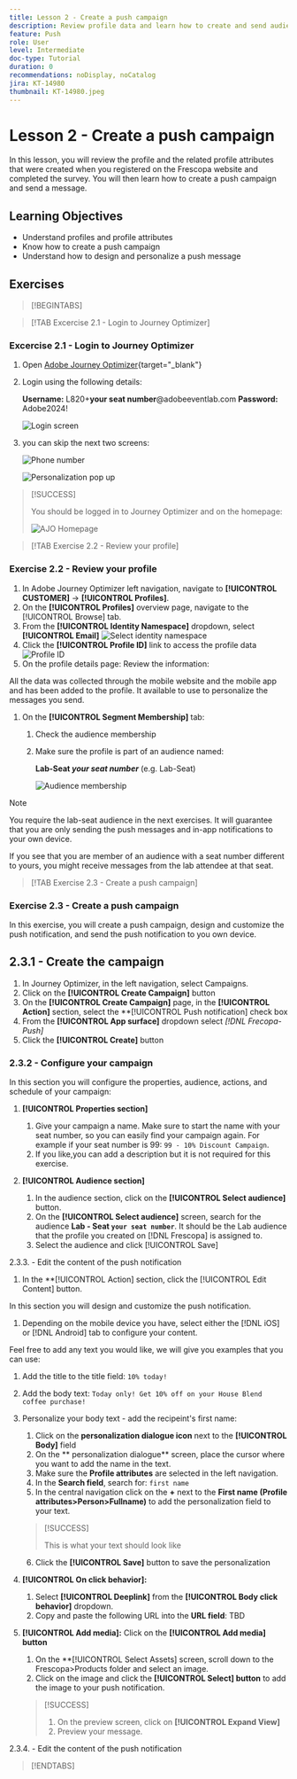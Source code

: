 ```yaml
---
title: Lesson 2 - Create a push campaign
description: Review profile data and learn how to create and send audiences a push notifications in Journey Optimizer.
feature: Push
role: User
level: Intermediate
doc-type: Tutorial
duration: 0
recommendations: noDisplay, noCatalog
jira: KT-14980
thumbnail: KT-14980.jpeg
---
```


# Lesson 2 - Create a push campaign

In this lesson, you will review the profile and the related profile attributes that were created when you registered on the Frescopa website and completed the survey. You will then learn how to create a push campaign and send a message.

## Learning Objectives

* Understand profiles and profile attributes
* Know how to create a push campaign
* Understand how to design and personalize a push message

## Exercises

>[!BEGINTABS]

>[!TAB Excercise 2.1 - Login to Journey Optimizer]

### Excercise 2.1 - Login to Journey Optimizer

1. Open [Adobe Journey Optimizer](https://experience.adobe.com/#/@techmarketingdemos/sname:summit-ajo-lab/journey-optimizer/home){target="_blank"} 
2. Login using the following details:
    
    **Username:**   L820+**your seat number**@adobeeventlab.com
    **Password:**   Adobe2024! 

    ![Login screen](/help/summit/l820-lab-workbook/assets/2-1-1-ajo-sign-in.png)

3. you can skip the next two screens:

    ![Phone number](/help/summit/l820-lab-workbook/assets/2-1-3-ajo-add-phone.png)

     ![Personalization pop up](/help/summit/l820-lab-workbook/assets/2-1-4-ajo-personalization-pop-up.png)


>[!SUCCESS]
>
>You should be logged in to Journey Optimizer and on the homepage:
>
>![AJO Homepage](/help/summit/l820-lab-workbook/assets/2-1-5-ajo-homepage.png)

>[!TAB Exercise 2.2 - Review your profile]

### Exercise 2.2 - Review your profile

1. In Adobe Journey Optimizer left navigation, navigate to **[!UICONTROL CUSTOMER]** -> **[!UICONTROL Profiles]**.
2. On the **[!UICONTROL Profiles]** overview page, navigate to the [!UICONTROL Browse] tab.
3. From the **[!UICONTROL Identity Namespace]** dropdown, select **[!UICONTROL Email]** 
![Select identity namespace](/help/summit/l820-lab-workbook/assets/2-2-1-select-identity-namespace.png)
4. Click the **[!UICONTROL Profile ID]** link to access the profile data
![Profile ID](/help/summit/l820-lab-workbook/assets/2-2-2-profiles.png)
5. On the profile details page: Review the information: 

All the data  was collected through the mobile website and the mobile app and has been added to the profile. It available to use to personalize the messages you send.

1.  On the **[!UICONTROL Segment Membership]** tab:
    1. Check the audience membership 
    2. Make sure the profile is part of an audience named:
    
        **Lab-Seat *your seat number*** (e.g. Lab-Seat)
        
        ![Audience membership](/help/summit/l820-lab-workbook/assets/2-2-3-audience-membership.png)

>[!NOTE]
>
>You require the lab-seat audience in the next exercises. It will guarantee that you are only sending the push messages and in-app notifications to your own device. 
>
>If you see that you are member of an audience with a seat number different to yours, you might receive messages from the lab attendee at that seat. 

>[!TAB Exercise 2.3 - Create a push campaign]

### Exercise 2.3 - Create a push campaign

In this exercise, you will create a push campaign, design and customize the push notification, and send the push notification to you own device. 

## 2.3.1 - Create the campaign

1. In Journey Optimizer, in the left navigation, select Campaigns.
2. Click on the **[!UICONTROL Create Campaign]** button
3. On the **[!UICONTROL Create Campaign]** page, in the  **[!UICONTROL Action]** section, select the **[!UICONTROL Push notification] check box
4. From the **[!UICONTROL App surface]** dropdown select *[!DNL Frecopa-Push]*
5. Click the **[!UICONTROL Create]** button

### 2.3.2 - Configure your campaign

In this section you will configure the properties, audience, actions, and schedule of your campaign:

1. **[!UICONTROL Properties section]**

   1. Give your campaign a name. Make sure to start the name with your seat number, so you can easily find your campaign again. For example if your seat number is 99: `99 - 10% Discount Campaign`. 
   2. If you like,you can add a description but it is not required for this exercise.
2. **[!UICONTROL Audience section]**
   1. In the audience section, click on the **[!UICONTROL Select audience]** button.
   2. On the **[!UICONTROL Select audience]** screen, search for the audience **Lab - Seat `your seat number`**. It should be the Lab audience that the profile you created on [!DNL Frescopa] is assigned to.
   3. Select the audience and click [!UICONTROL Save]

2.3.3. - Edit the content of the push notification

1. In the **[!UICONTROL Action] section, click the [!UICONTROL Edit Content] button.

In this section you will design and customize the push notification. 

1. Depending on the mobile device you have, select either the [!DNL iOS] or [!DNL Android] tab to configure your content. 

Feel free to add any text you would like, we will give you examples that you can use:

1. Add the title to the title field: 
`10% today!`
2. Add the body text: 
   `Today only! Get 10% off on your House Blend coffee purchase!` 
3. Personalize your body text - add the recipeint's first name:
   1. Click on the **personalization dialogue icon** next to the **[!UICONTROL Body]** field
   2. On the ** personalization dialogue** screen, place the cursor where you want to add the name in the text.
   3. Make sure the **Profile attributes** are selected in the left navigation.
   4. In the **Search field**, search for:
   `first name`
   5.  In the central navigation click on the **+** next to  the **First name (Profile attributes>Person>Fullname)** to add the personalization field to your text.

    >[!SUCCESS]
    >
    >This is what your text should look like
    >

    6. Click the **[!UICONTROL Save]** button to save the personalization
4. **[!UICONTROL On click behavior]:** 
   1. Select **[!UICONTROL Deeplink]** from the **[!UICONTROL Body click behavior]** dropdown.
   2. Copy and paste the following URL into the **URL field**: TBD
5. **[!UICONTROL Add media]:** Click on the **[!UICONTROL Add media] button**
   1. On the **[!UICONTROL Select Assets] screen, scroll down to the Frescopa>Products folder and select an image.
   2. Click on the image and click the **[!UICONTROL Select] button** to add the image to your push notification. 

    >[!SUCCESS]
    >
    > 1. On the preview screen, click on **[!UICONTROL Expand View]**
    > 2. Preview your message.
    >

2.3.4. - Edit the content of the push notification



   
 

>[!ENDTABS]
